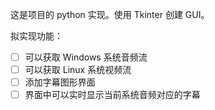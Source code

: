 这是项目的 python 实现。使用 Tkinter 创建 GUI。

拟实现功能：

- [ ] 可以获取 Windows 系统音频流
- [ ] 可以获取 Linux 系统视频流
- [ ] 添加字幕图形界面
- [ ] 界面中可以实时显示当前系统音频对应的字幕
